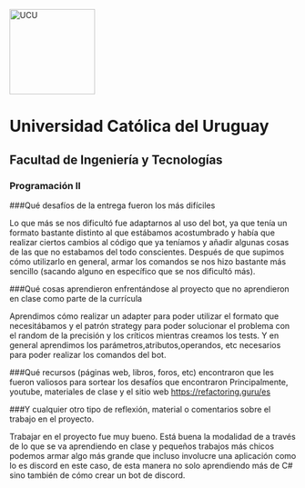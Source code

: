 <img alt="UCU" src="https://www.ucu.edu.uy/plantillas/images/logo_ucu.svg"
width="150"/>

# Universidad Católica del Uruguay

## Facultad de Ingeniería y Tecnologías

### Programación II

###Qué desafíos de la entrega fueron los más difíciles

Lo que más se nos dificultó fue adaptarnos al uso del bot, ya que tenía un formato bastante distinto al que estábamos acostumbrado y había que realizar ciertos cambios al código que ya teníamos y añadir algunas cosas de las que no estabamos del todo conscientes. Después de que supimos cómo utilizarlo en general, armar los comandos se nos hizo bastante más sencillo (sacando alguno en específico que se nos dificultó más). 

###Qué cosas aprendieron enfrentándose al proyecto que no aprendieron en clase como parte de la currícula

Aprendimos cómo realizar un adapter para poder utilizar el formato que necesitábamos y el patrón strategy para poder solucionar el problema con el random de la precisión y los críticos mientras creamos los tests. Y en general aprendimos los parámetros,atributos,operandos, etc necesarios para poder realizar los comandos del bot.

###Qué recursos (páginas web, libros, foros, etc) encontraron que les fueron valiosos para sortear los desafíos que encontraron
Principalmente, youtube, materiales de clase y el sitio web https://refactoring.guru/es

###Y cualquier otro tipo de reflexión, material o comentarios sobre el trabajo en el proyecto.

Trabajar en el proyecto fue muy bueno. Está buena la modalidad de a través de lo que se va aprendiendo en clase y pequeños trabajos más chicos podemos armar algo más grande que incluso involucre una aplicación como lo es discord en este caso, de esta manera no solo aprendiendo más de C# sino también de cómo crear un bot de discord.
